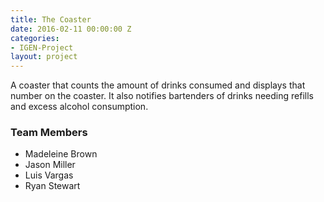 ```yaml
---
title: The Coaster
date: 2016-02-11 00:00:00 Z
categories:
- IGEN-Project
layout: project
---
```


<p> A coaster that counts the amount of drinks consumed and displays that number on the coaster. It also notifies bartenders of drinks needing refills and excess alcohol consumption.</p>

<h3>Team Members</h3>

* Madeleine Brown
* Jason Miller
* Luis Vargas
* Ryan Stewart
